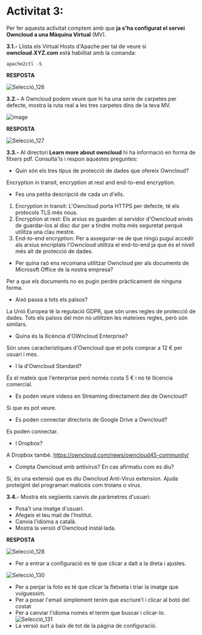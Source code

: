 # Activitat 3:

Per fer aquesta activitat comptem amb que **ja s'ha configurat el servei Owncloud a una Màquina Virtual** (MV).

**3.1.-** Llista els Virtual Hosts d'Apache per tal de veure si **owncloud.XYZ.com** està habilitat amb la comanda:

```
apache2ctl -S
``` 

**RESPOSTA**

![Selecció_126](https://user-images.githubusercontent.com/114162327/195623234-f5acc277-8201-4501-a9b8-fbd18ac662c5.png)

**3.2.-** A Owncloud podem veure que hi ha una serie de carpetes per defecte, mostra la ruta real a les tres carpetes dins de la teva MV.

![image](https://user-images.githubusercontent.com/110727546/194824543-c49bf482-ac93-432f-884c-d89487e587f3.png)


**RESPOSTA**

![Selecció_127](https://user-images.githubusercontent.com/114162327/195623546-eeba8ee1-ca0b-4d3c-9535-7a986daf9964.png)

**3.3.-** Al directori **Learn more about owncloud** hi ha informació en forma de fitxers pdf. Consulta'ls i respon aquestes preguntes:

- Quin són els tres tipus de protecció de dades que ofereix Owncloud?
 
Encryption in transit, encryption at rest and end-to-end encryption.

- Fes una petita descripció de cada un d'ells.

1. Encryption in transit: L'Owncloud porta HTTPS per defecte, té els protocols TLS més nous.
2. Encryption at rest: Els arxius es guarden al servidor d'Owncloud envés de guardar-los al disc dur per a tindre molta més seguretat perquè utilitza una clau mestre.
3. End-to-end encryption: Per a assegurar-se de que ningú pugui accedir als arxius encriptats l'Owncloud utilitza el end-to-end ja que és el nivell més alt de protecció de dades. 

- Per quina raó ens recomana utilitzar Owncloud per als documents de Microsoft Office de la nostra empresa?

Per a que els documents no es pugin perdre pràcticament de ninguna forma.

- Això passa a tots els països?

La Unió Europea té la regulació GDPR, que són unes regles de protecció de dades. Tots els països del món no utilitzen les mateixes regles, però són similars.

- Quina és la llicència d'OWncloud Enterprise?

Són unes caracteristiques d'Owncloud que et pots comprar a 12 € per usuari i mes.

- I la d'Owncloud Standard?

És el mateix que l'enterprise però només costa 5 € i no té llicencia comercial.

- Es poden veure videos en Streaming directament des de Owncloud?

Si que es pot veure.

- Es poden connectar directoris de Google Drive a Owncloud?

Es poden connectar.

- I Dropbox?

A Dropbox també.
https://owncloud.com/news/owncloud45-community/

- Compta Owncloud amb antivirus? En cas afirmatiu com es diu? 

Si, és una extensió que es diu Owncloud Anti-Virus extension. Ajuda proteigint del programari maliciós com troians o virus.

**3.4.-** Mostra els següents canvis de paràmetres d'usuari:

- Posa't una imatge d'usuari.
- Afegeix el teu mail de l'Institut.
- Canvia l'idioma a català.
- Mostra la versió d'Owncloud instal·lada.

**RESPOSTA**

![Selecció_128](https://user-images.githubusercontent.com/114162327/195662016-5005d087-b1e8-4b30-933d-33a46a69b508.png)

- Per a entrar a configuració es té que clicar a dalt a la dreta i ajustes.

![Selecció_130](https://user-images.githubusercontent.com/114162327/195661947-77171080-7456-40d8-92c9-3c68caf26b79.png)

- Per a penjar la foto es té que clicar la fletxeta i triar la imatge que vulguessim.
- Per a posar l'email simplement tenim que escriure'l i clicar al botó del costat
- Per a canviar l'idioma només el tenim que buscar i clicar-lo. 
![Selecció_131](https://user-images.githubusercontent.com/114162327/195662788-1a2b5010-0d75-47ce-a2a0-7f60d7c153a9.png)
- La versió surt a baix de tot de la pàgina de configuració. 




